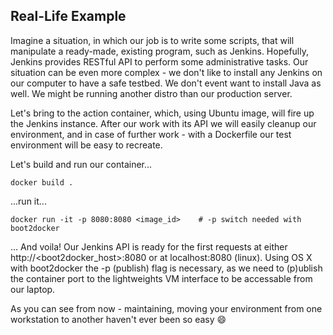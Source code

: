 ## Real-Life Example

Imagine a situation, in which our job is to write some scripts, that will manipulate a ready-made, existing program, such as Jenkins. Hopefully, Jenkins provides RESTful API to perform some administrative tasks. Our situation can be even more complex -  we don't like to install any Jenkins on our computer to have a safe testbed. We don't event want to install Java as well. We might be running another distro than our production server.

Let's bring to the action container, which, using Ubuntu image, will fire up the Jenkins instance. After our work with its API we will easily cleanup our environment, and in case of further work - with a Dockerfile our test environment will be easy to recreate.

Let's build and run our container...
```
docker build .
```
...run it...
```
docker run -it -p 8080:8080 <image_id>    # -p switch needed with boot2docker
```

... And voila! Our Jenkins API is ready for the first requests at either http://<boot2docker_host>:8080 or at localhost:8080 (linux).
Using OS X with boot2docker the -p (publish) flag is necessary, as we need to (p)ublish the container port to the lightweights VM interface to be accessable from our laptop.

As you can see from now - maintaining, moving your environment from one workstation to another haven't ever been so easy :smile:
